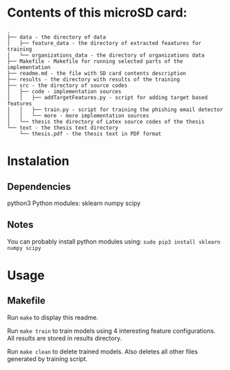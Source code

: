 # Contents of this microSD card:
```
.
├── data - the directory of data
│   ├── feature_data - the directory of extracted feaatures for training 
│   └── organizations_data - the directory of organizations data
├── Makefile - Makefile for running selected parts of the implementation
├── readme.md - the file with SD card contents description
├── results - the directory with results of the training
├── src - the directory of source codes
│   ├── code - implementation sources
│   │   ├── addTargetFeatures.py - script for adding target based features
│   │   ├── train.py - script for training the phishing email detector
│   │   └── more - more implementation sources
│   └── thesis the directory of Latex source codes of the thesis
└── text - the thesis text directory
    └── thesis.pdf - the thesis text in PDF format
```

# Instalation 
## Dependencies
python3
Python modules: sklearn numpy scipy

## Notes
You can probably install python modules using:
`sudo pip3 install sklearn numpy scipy`

# Usage
## Makefile
Run `make` to display this readme.

Run `make train` to train models using 4 interesting feature configurations.
All results are stored in results directory.

Run `make clean` to delete trained models.
Also deletes all other files generated by training script.

